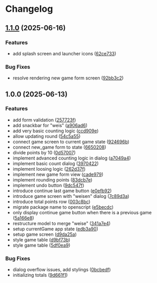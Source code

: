 # Changelog

## [1.1.0](https://github.com/stampaaaron/molotov_jass_counter/compare/v1.0.0...v1.1.0) (2025-06-16)


### Features

* add splash screen and launcher icons ([62ce733](https://github.com/stampaaaron/molotov_jass_counter/commit/62ce733550ba4a404a420cd894bda1f694d09b24))


### Bug Fixes

* resolve rendering new game form screen ([92bb3c2](https://github.com/stampaaaron/molotov_jass_counter/commit/92bb3c214227bcf9ad93297723d89ec901a2d110))

## 1.0.0 (2025-06-13)


### Features

* add form validation ([257723f](https://github.com/stampaaaron/molotov_jass_counter/commit/257723ff20c158b01261d3364f6301fa7805b636))
* add snackbar for "weis" ([a906ad6](https://github.com/stampaaaron/molotov_jass_counter/commit/a906ad60acdba9caaf3c33ae8a97a36393ccb1ca))
* add very basic counting logic ([ccd909e](https://github.com/stampaaaron/molotov_jass_counter/commit/ccd909e276c01e154d9cb8657eed6347960b92c0))
* allow updating round ([54c5a55](https://github.com/stampaaaron/molotov_jass_counter/commit/54c5a5526f553b317b3717ecd97cc7c15bf8a97e))
* connect game screen to current game state ([924696b](https://github.com/stampaaaron/molotov_jass_counter/commit/924696b4097b3eda0380512a3cb9451e448fa832))
* connect new_game form to state ([6650208](https://github.com/stampaaaron/molotov_jass_counter/commit/6650208ed4c96e0e50ba317c4ba8f487075b0ccf))
* divide points by 10 ([0d57007](https://github.com/stampaaaron/molotov_jass_counter/commit/0d57007c720881e19385f3c1387b81a4cbd84a7c))
* implement advanced counting logic in dialog ([a7049a4](https://github.com/stampaaaron/molotov_jass_counter/commit/a7049a4d435ca5bbc3ac24e95854e8409e511f1b))
* implement basic count dialog ([3970422](https://github.com/stampaaaron/molotov_jass_counter/commit/3970422c223edeedff4ee668fa4a0bf80f5651ac))
* implement loosing logic ([262d37f](https://github.com/stampaaaron/molotov_jass_counter/commit/262d37f660d353046f1335dc7a0334f02ad469a0))
* implement new game form view ([cade979](https://github.com/stampaaaron/molotov_jass_counter/commit/cade9794150f5d538154ffa9dfcf61e5e5017141))
* implement rounding points ([83dcb7e](https://github.com/stampaaaron/molotov_jass_counter/commit/83dcb7e7691f40f271aae367228c7d475d4f68dc))
* implement undo button ([9dc547f](https://github.com/stampaaaron/molotov_jass_counter/commit/9dc547f2e630afc0046033af5741613684db0fb9))
* introduce continue last game button ([e0efb92](https://github.com/stampaaaron/molotov_jass_counter/commit/e0efb9292a577f38a24123c65dd076507255677b))
* introduce game screen with "weisen" dialog ([7c89d3a](https://github.com/stampaaaron/molotov_jass_counter/commit/7c89d3a95db83353e93a7d0236026e471a9da209))
* introduce total points row ([003c8bc](https://github.com/stampaaaron/molotov_jass_counter/commit/003c8bc6dcb5398a0e3ba75bed14201265eec5c3))
* migrate package name to openscript ([e5becdc](https://github.com/stampaaaron/molotov_jass_counter/commit/e5becdcfd161035f5e6aec5da8722a77a2a7f3e0))
* only display continue game button when there is a previous game ([5a166e8](https://github.com/stampaaaron/molotov_jass_counter/commit/5a166e85b3f42974661ef95d579dd8a488a0d6cc))
* restructure model to merge "weise" ([341a7e4](https://github.com/stampaaaron/molotov_jass_counter/commit/341a7e4ef54cb02526438c707576d13cc788a43c))
* setup currentGame app state ([edb3a90](https://github.com/stampaaaron/molotov_jass_counter/commit/edb3a90345220ddffd89aa63b7174f2425479e9a))
* setup game screen ([d9da25a](https://github.com/stampaaaron/molotov_jass_counter/commit/d9da25ab5920fe4bfb4f409ad78953e23c3fda0c))
* style game table ([d9bf73b](https://github.com/stampaaaron/molotov_jass_counter/commit/d9bf73bb3186b409bb3cba139b9bf6d665b04294))
* style game table ([5df0ea9](https://github.com/stampaaaron/molotov_jass_counter/commit/5df0ea9826521dc51ddd683e8c0368bd41cc6533))


### Bug Fixes

* dialog overflow issues, add stylings ([0bcbedf](https://github.com/stampaaaron/molotov_jass_counter/commit/0bcbedfe1a41b0c3da0b9c4fb8dbec5c60743cae))
* initializing totals ([9d661f1](https://github.com/stampaaaron/molotov_jass_counter/commit/9d661f10a18fbaee79027b43eda09c4daa65b4ae))
